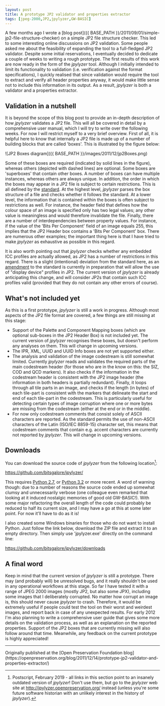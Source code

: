 ```yaml
---
layout: post
title: A prototype JP2 validator and properties extractor
tags: [jpeg-2000,JP2,jpylyzer,GW-BASIC]
---
```


A few months ago I wrote a [blog
post]({{ BASE_PATH }}/2011/09/01/simple-jp2-file-structure-checker)
on a simple JP2 file structure checker. This led to some interesting
online discussions on JP2 validation. Some people asked me about the
feasibility of expanding the tool to a full-fledged JP2 validator.
Despite some initial reservations, I eventually decided to dedicate a
couple of weeks to writing a rough prototype. The first results of this
work are now ready in the form of the *jpylyzer* tool. Although I
initially intended to limit its functionality to validation (i.e.
verification against the format specifications), I quickly realised that
since validation would require the tool to extract and verify all header
properties anyway, it would make little sense not to include this
information in its output. As a result, *jpylyzer* is both a validator
and a properties extractor.

<!-- more -->

## Validation in a nutshell

It is beyond the scope of this blog post to provide an in-depth
description of how *jpylyzer* validates a JP2 file. This will all be
covered in detail by a comprehensive user manual, which I will try to
write over the following weeks. For now I will restrict myself to a very
brief overview. First of all, it is helpful here to know that internally
a JP2 file is made up of a number of building blocks that are called
'boxes'. This is illustrated by the figure below:

![JP2 Boxes diagram]({{ BASE_PATH }}/images/2011/12/jp2Boxes.png)

Some of these boxes are required (indicated by solid lines in the
figure), whereas others (depicted with dashed lines) are optional. Some
boxes are 'superboxes' that contain other boxes. A number of boxes can
have multiple instances, whereas others are always unique. In addition,
the order in which the boxes may appear in a JP2 file is subject to
certain restrictions. This is all defined by the
[standard](http://www.jpeg.org/public/15444-1annexi.pdf). At the highest
level, *jpylyzer* parses the box structure of a file and checks whether
it follows the standard. At a lower level, the information that is
contained within the boxes is often subject to restrictions as well. For
instance, the header field that defines how the colour space of an image
is specified only has two legal values; any other value is meaningless
and would therefore invalidate the file. Finally, there are a number of
interdependencies between property values. For instance, if the value of
the 'Bits Per Component' field of an image equals 255, this implies that
the JP2 Header box contains a 'Bits Per Component' box. There are
numerous other examples; the important thing here is that I have tried
to make *jpylyzer* as exhaustive as possible in this regard.

It is also worth pointing out that *jpylyzer* checks whether any
embedded ICC profiles are actually allowed, as JP2 has a number of
restrictions in this regard. There is a slight (intentional) deviation
from the standard here, as an
[amendment](http://jpeg2000wellcomelibrary.blogspot.com/2011/04/guest-post-color-in-jp2.html)
to the standard is currently in preparation that will allow the use of
"display device" profiles in JP2. The current version of *jpylyzer* is
already anticipating this change, and will consider JP2s that contain
such ICC profiles valid (provided that they do not contain any other
errors of course).

## What's not included yet

As this is a first prototype, *jpylyzer* is still a work in progress.
Although most aspects of the JP2 file format are covered, a few things
are still missing at this stage:

-   Support of the Palette and Component Mapping boxes (which are
    optional sub-boxes in the JP2 Header Box) is not included yet. The
    current version of *jpylyzer* recognises these boxes, but doesn't
    perform any analyses on them. This will change in upcoming versions.
-   The IPR, XML, UUID and UUID Info boxes are not yet supported either.
-   The analysis and validation of the image codestream is still
    somewhat limited. Currently *jpylyzer* reads and validates the
    required parts of the main codestream header (for those who are in
    the know on this: the SIZ, COD and QCD markers). It also checks if
    the information in the codestream header is consistent with the JP2
    image header (the information in both headers is partially
    redundant). Finally, it loops through all tile parts in an image,
    and checks if the length (in bytes) of each tile-part is consistent
    with the markers that delineate the start and end of each tile-part
    in the codestream. This is particularly useful for detecting certain
    types of image corruption where one or more bytes are missing from
    the codestream (either at the end or in the middle).
-   For now only codestream comments that consist solely of ASCII
    characters are reported. As the standard permits the use of
    non-ASCII characters of the Latin (ISO/IEC 8859-15) character set,
    this means that codestream comments that contain e.g. accent
    characters are currently not reported by *jpylyzer*. This will
    change in upcoming versions.

## Downloads

You can download the source code of *jpylyzer* from the following
location[^1]:

<https://github.com/bitsgalore/jpylyzer/>

This requires [Python
2.7](http://www.python.org/download/releases/2.7.2/), or [Python
3.2](http://www.python.org/getit/releases/3.2/) or more recent. A word
of warning though: due to a number of reasons the source code ended up
somewhat clumsy and unnecessarily verbose (one colleague even remarked
that looking at it induced nostalgic memories of good old GW-BASIC!).
With some major refactoring the overall length of the code could
probably be reduced to half its current size, and I may have a go at
this at some later point. For now it'll have to do as it is!

I also created some Windows binaries for those who do not want to
install Python. Just follow the link below, download the ZIP file and
extract it to an empty directory. Then simply use 'jpylyzer.exe'
directly on the command line:

<https://github.com/bitsgalore/jpylyzer/downloads>

## A final word

Keep in mind that the current version of *jpylyzer* is still a
prototype. There may (and probably will) be unresolved bugs, and it
really shouldn't be used in any operational workflows at this stage. So
far I have tested it with a range of JPEG 2000 images (mostly JP2, but
also some JPX), including some images that I deliberately corrupted. No
matter how corrupt an image is, this should never cause *jpylyzer* to
crash. Therefore, it would be extremely useful if people could test the
tool on their worst and weirdest images, and report back in case of any
unexpected results. For early 2012 I'm also planning to write a
comprehensive user guide that gives some more details on the validation
process, as well as an explanation on the reported properties. Support
of the JP2 boxes that are currently missing will also follow around that
time. Meanwhile, any feedback on the current prototype is highly
appreciated!

[^1]: Postscript, February 2019 - all links in this section point to an insanely outdated version of *jpylyzer*! Don't use them, but go to the *jpylyzer* web site at <http://jpylyzer.openpreservation.org/> instead (unless you're some future software historian with an unlikely interest in the history of *jpylyzer*).

<hr>
Originally published at the [Open Preservation Foundation blog](https://openpreservation.org/blog/2011/12/14/prototype-jp2-validator-and-properties-extractor/)
